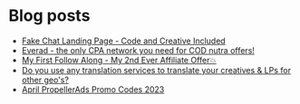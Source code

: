 # Blog posts
<!-- BLOG-POST-LIST:START -->
- [Fake Chat Landing Page - Code and Creative Included](https://afflift.com/f/threads/fake-chat-landing-page-code-and-creative-included.3884/)
- [Everad - the only CPA network you need for COD nutra offers!](https://afflift.com/f/threads/everad-the-only-cpa-network-you-need-for-cod-nutra-offers.7700/)
- [My First Follow Along - My 2nd Ever Affiliate Offer💥](https://afflift.com/f/threads/my-first-follow-along-my-2nd-ever-affiliate-offer%F0%9F%92%A5.10695/)
- [Do you use any translation services to translate your creatives &amp; LPs for other geo&#39;s?](https://afflift.com/f/threads/do-you-use-any-translation-services-to-translate-your-creatives-lps-for-other-geos.10683/)
- [April PropellerAds Promo Codes 2023](https://afflift.com/f/threads/april-propellerads-promo-codes-2023.10657/)
<!-- BLOG-POST-LIST:END -->
